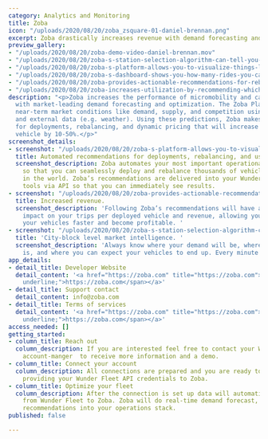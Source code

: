 ```yaml
---
category: Analytics and Monitoring
title: Zoba
icon: "/uploads/2020/08/20/zoba_zsquare-01-daniel-brennan.png"
excerpt: Zoba drastically increases revenue with demand forecasting and optimization.
preview_gallery:
- "/uploads/2020/08/20/zoba-demo-video-daniel-brennan.mov"
- "/uploads/2020/08/20/zoba-s-station-selection-algorithm-can-tell-you-the-most-profitable-places-to-drop-vehicles-daniel-brennan.png"
- "/uploads/2020/08/20/zoba-s-platform-allows-you-to-visualize-things-like-demand-and-competition-daniel-brennan.png"
- "/uploads/2020/08/20/zoba-s-dashboard-shows-you-how-many-rides-you-can-expect-in-the-coming-days-daniel-brennan.png"
- "/uploads/2020/08/20/zoba-provides-actionable-recommendations-for-rebalancing-daniel-brennan.png"
- "/uploads/2020/08/20/zoba-increases-utilization-by-recommending-which-vehicles-to-discount-daniel-brennan.png"
description: "<p>Zoba increases the performance of micromobility and car-sharing fleets
  with market-leading demand forecasting and optimization. The Zoba Platform predicts
  near-term market conditions like demand, supply, and competition using historical
  and external data (e.g. weather). Using these predictions, Zoba makes recommendations
  for deployments, rebalancing, and dynamic pricing that will increase trips per deployed
  vehicle by 10-50%.</p>"
screenshot_details:
- screenshot: "/uploads/2020/08/20/zoba-s-platform-allows-you-to-visualize-things-like-demand-and-competition-daniel-brennan.png"
  title: Automated recommendations for deployments, rebalancing, and user incentives.
  screenshot_description: Zoba automates your most important operational decisions
    so that you can seamlessly deploy and rebalance thousands of vehicles in any market
    in the world. Zoba’s recommendations are delivered into your Wunder operations
    tools via API so that you can immediately see results.
- screenshot: "/uploads/2020/08/20/zoba-provides-actionable-recommendations-for-rebalancing-daniel-brennan.png"
  title: Increased revenue.
  screenshot_description: 'Following Zoba’s recommendations will have an immediate
    impact on your trips per deployed vehicle and revenue, allowing you to pay back
    your vehicles faster and become profitable. '
- screenshot: "/uploads/2020/08/20/zoba-s-station-selection-algorithm-can-tell-you-the-most-profitable-places-to-drop-vehicles-daniel-brennan.png"
  title: 'City-block level market intelligence. '
  screenshot_description: 'Always know where your demand will be, where your competition
    is, and where you can expect your vehicles to end up. Every minute of every day. '
app_details:
- detail_title: Developer Website
  detail_content: '<a href="https://zoba.com" title="https://zoba.com"><span style="text-decoration:
    underline;">https://zoba.com</span></a>'
- detail_title: Support contact
  detail_content: info@zoba.com
- detail_title: Terms of services
  detail_content: '<a href="https://zoba.com" title="https://zoba.com"><span style="text-decoration:
    underline;">https://zoba.com</span></a>'
access_needed: []
getting_started:
- column_title: Reach out
  column_description: If you are interested feel free to contact your Wunder business
    account-manger  to receive more information and a demo.
- column_title: Connect your account
  column_description: All connections are prepared and you are ready to go by just
    providing your Wunder Fleet API credentials to Zoba.
- column_title: Optimize your fleet
  column_description: After the connection is set up data will automatically flow
    from Wunder Fleet to Zoba. Zoba will do real-time demand forecast, and integrate
    recommendations into your operations stack.
published: false

---
```

